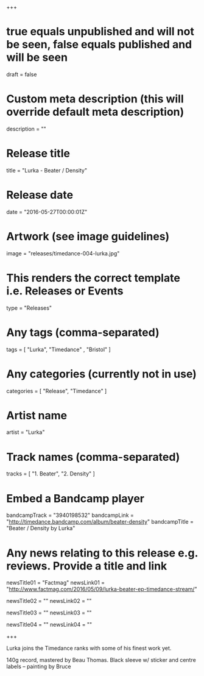 +++

# true equals unpublished and will not be seen, false equals published and will be seen
draft = false

# Custom meta description (this will override default meta description)
description = ""

# Release title
title = "Lurka - Beater / Density"

# Release date
date = "2016-05-27T00:00:01Z"

# Artwork (see image guidelines)
image = "releases/timedance-004-lurka.jpg"

# This renders the correct template i.e. Releases or Events
type = "Releases"

# Any tags (comma-separated)
tags = [ 
	"Lurka",
	"Timedance" ,
	"Bristol"
]

# Any categories (currently not in use)
categories = [ 
	"Release", 
	"Timedance" 
]

# Artist name
artist = "Lurka"

# Track names (comma-separated)
tracks = [
	"1. Beater",
	"2. Density"
]

# Embed a Bandcamp player
bandcampTrack = "3940198532"
bandcampLink = "http://timedance.bandcamp.com/album/beater-density"
bandcampTitle = "Beater / Density by Lurka"

# Any news relating to this release e.g. reviews. Provide a title and link
newsTitle01 = "Factmag"
newsLink01 = "http://www.factmag.com/2016/05/09/lurka-beater-ep-timedance-stream/"

newsTitle02 = ""
newsLink02 = ""

newsTitle03 = ""
newsLink03 = ""

newsTitle04 = ""
newsLink04 = ""

+++

<!-- Provide a summary/statement below -->
Lurka joins the Timedance ranks with some of his finest work yet.
 
140g record, mastered by Beau Thomas. Black sleeve w/ sticker and centre labels – painting by Bruce

